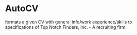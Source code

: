 # AutoCV
formats a given CV with general info/work experience/skills to specifications of Top Notch Finders, Inc. - A recruiting firm. 
